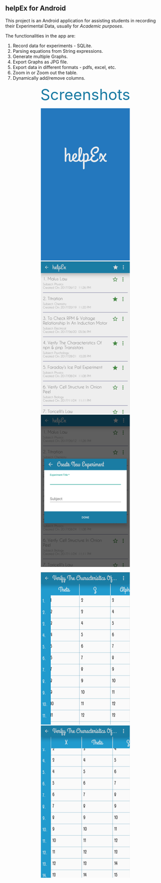 ## helpEx for Android

This project is an Android application for assisting students in recording their Experimental Data, usually for _Academic purposes_.

The functionalities in the app are:
1. Record data for experiments - SQLite.
2. Parsing equations from String expressions.
3. Generate multiple Graphs.
4. Export Graphs as JPG file.
5. Export data in different formats - pdfs, excel, etc.
6. Zoom in or Zoom out the table.
7. Dynamically add/remove columns.

<p align="center">
  <font size="8" color="#1a7ba3">Screenshots</font>
</p>

<p align="center">
  <img src="Extras/splash_screen.jpg" height="480" width="280"/> 
  <img src="Extras/Home.jpg" height="480" width="280"/> 
  <img src="Extras/New Experiment Dialog.jpg" height="480" width="280"/> 
</p>
<p align="center">
  <img src="Extras/Table Horizontal Scrolling.jpg" height="480" width="280"/> 
  <img src="Extras/Table Vertical Scrolling.jpg" height="480" width="280"/> 
</p>
